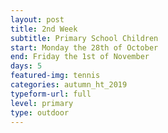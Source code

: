 ```yaml
---
layout: post
title: 2nd Week
subtitle: Primary School Children
start: Monday the 28th of October
end: Friday the 1st of November
days: 5
featured-img: tennis
categories: autumn_ht_2019
typeform-url: full
level: primary
type: outdoor
---
```

